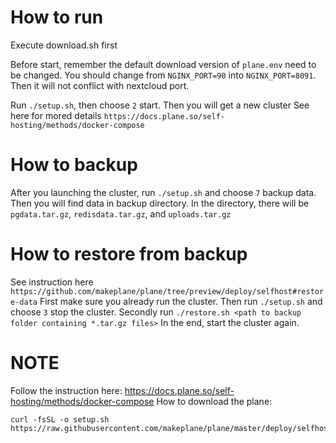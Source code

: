 # How to run
Execute download.sh first

Before start, remember the default download version of `plane.env` need to be changed. You should change from `NGINX_PORT=90` into `NGINX_PORT=8091`. Then it will not conflict with nextcloud port.
 
Run `./setup.sh`, then choose `2` start. Then you will get a new cluster
See here for mored details `https://docs.plane.so/self-hosting/methods/docker-compose`

# How to backup
After you launching the cluster, run `./setup.sh` and choose `7` backup data. Then you will find data in backup directory. In the directory, there will be `pgdata.tar.gz`, `redisdata.tar.gz`, and `uploads.tar.gz`

# How to restore from backup
See instruction here `https://github.com/makeplane/plane/tree/preview/deploy/selfhost#restore-data`
First make sure you already run the cluster. Then run `./setup.sh` and choose `3` stop the cluster. 
Secondly run `./restore.sh <path to backup folder containing *.tar.gz files>`
In the end, start the cluster again.

# NOTE
Follow the instruction here: https://docs.plane.so/self-hosting/methods/docker-compose
How to download the plane:
```
curl -fsSL -o setup.sh https://raw.githubusercontent.com/makeplane/plane/master/deploy/selfhost/install.sh
```
